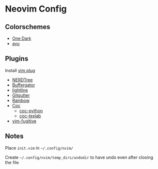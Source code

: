 # Neovim Config

## Colorschemes
- [One Dark](https://github.com/joshdick/onedark.vim)
- [ayu](https://github.com/ayu-theme/ayu-vim)

## Plugins
Install [vim plug](https://github.com/junegunn/vim-plug)

- [NERDTree](https://github.com/preservim/nerdtree)
- [Buffergator](https://github.com/jeetsukumaran/vim-buffergator/tree/master/plugin)
- [lightline](https://github.com/itchyny/lightline.vim)
- [Gitgutter](https://github.com/airblade/vim-gitgutter)
- [Rainbow](https://github.com/frazrepo/vim-rainbow)
- [Coc](https://github.com/neoclide/coc.nvim)
  - [coc-python](https://github.com/neoclide/coc-python)
  - [coc-texlab](https://github.com/fannheyward/coc-texlab)
- [vim-fugitive](https://github.com/tpope/vim-fugitive)

## Notes
Place `init.vim` in `~/.config/nvim/`

Create `~/.config/nvim/temp_dirs/undodir` to have undo even after closing the file
